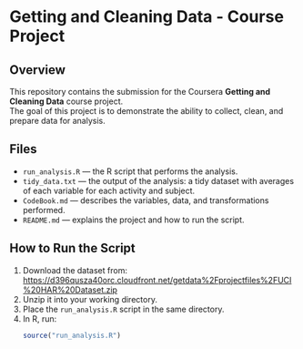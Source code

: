 # Getting and Cleaning Data - Course Project

## Overview
This repository contains the submission for the Coursera **Getting and Cleaning Data** course project.  
The goal of this project is to demonstrate the ability to collect, clean, and prepare data for analysis.

## Files
- `run_analysis.R` — the R script that performs the analysis.
- `tidy_data.txt` — the output of the analysis: a tidy dataset with averages of each variable for each activity and subject.
- `CodeBook.md` — describes the variables, data, and transformations performed.
- `README.md` — explains the project and how to run the script.

## How to Run the Script
1. Download the dataset from:
   https://d396qusza40orc.cloudfront.net/getdata%2Fprojectfiles%2FUCI%20HAR%20Dataset.zip
2. Unzip it into your working directory.
3. Place the `run_analysis.R` script in the same directory.
4. In R, run:
   ```r
   source("run_analysis.R")
